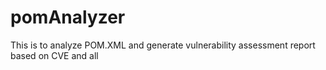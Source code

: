 # pomAnalyzer
This is to analyze POM.XML and generate vulnerability assessment report based on CVE and all
